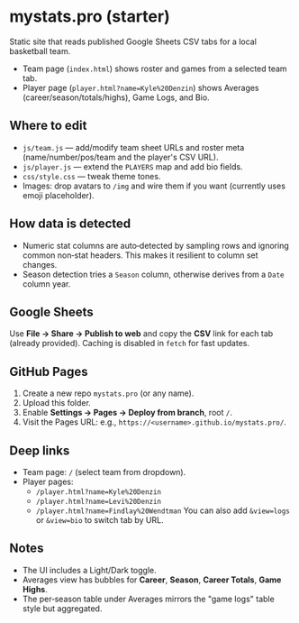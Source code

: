 # mystats.pro (starter)

Static site that reads published Google Sheets CSV tabs for a local basketball team.
- Team page (`index.html`) shows roster and games from a selected team tab.
- Player page (`player.html?name=Kyle%20Denzin`) shows Averages (career/season/totals/highs), Game Logs, and Bio.

## Where to edit
- `js/team.js` — add/modify team sheet URLs and roster meta (name/number/pos/team and the player's CSV URL).
- `js/player.js` — extend the `PLAYERS` map and add bio fields.
- `css/style.css` — tweak theme tones.
- Images: drop avatars to `/img` and wire them if you want (currently uses emoji placeholder).

## How data is detected
- Numeric stat columns are auto‑detected by sampling rows and ignoring common non‑stat headers. This makes it resilient to column set changes.
- Season detection tries a `Season` column, otherwise derives from a `Date` column year.

## Google Sheets
Use **File → Share → Publish to web** and copy the **CSV** link for each tab (already provided). Caching is disabled in `fetch` for fast updates.

## GitHub Pages
1. Create a new repo `mystats.pro` (or any name).
2. Upload this folder.
3. Enable **Settings → Pages → Deploy from branch**, root `/`.
4. Visit the Pages URL: e.g., `https://<username>.github.io/mystats.pro/`.

## Deep links
- Team page: `/` (select team from dropdown).
- Player pages:
  - `/player.html?name=Kyle%20Denzin`
  - `/player.html?name=Levi%20Denzin`
  - `/player.html?name=Findlay%20Wendtman`
You can also add `&view=logs` or `&view=bio` to switch tab by URL.

## Notes
- The UI includes a Light/Dark toggle.
- Averages view has bubbles for **Career**, **Season**, **Career Totals**, **Game Highs**.
- The per‑season table under Averages mirrors the "game logs" table style but aggregated.

